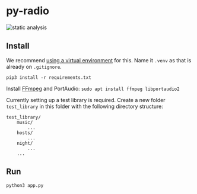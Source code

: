 # py-radio

![static analysis](https://github.com/tim-we/py-radio/workflows/static%20analysis/badge.svg)

## Install

We recommend [using a virtual environment](https://packaging.python.org/guides/installing-using-pip-and-virtual-environments/#creating-a-virtual-environment) for this.
Name it `.venv` as that is already on `.gitignore`.

`pip3 install -r requirements.txt`

Install [FFmpeg](https://en.wikipedia.org/wiki/FFmpeg) and PortAudio:
`sudo apt install ffmpeg libportaudio2`

Currently setting up a test library is required. Create a new folder `test_library` in this folder with the following directory structure:

    test_library/
        music/
            ...
        hosts/
            ...
        night/
            ...
        ...

## Run

`python3 app.py`
